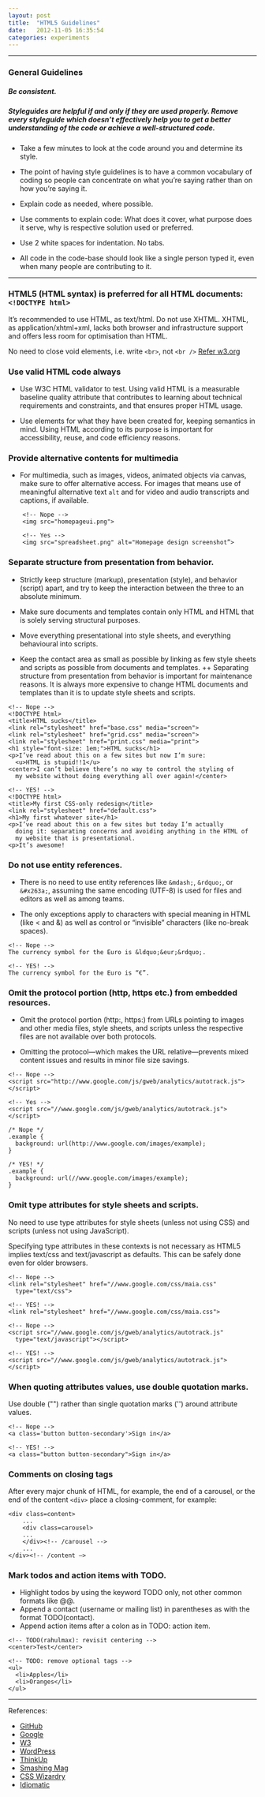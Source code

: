 ```yaml
---
layout: post
title:  "HTML5 Guidelines"
date:   2012-11-05 16:35:54
categories: experiments
---
```

---

### General Guidelines

##### Be consistent.
##### Styleguides are helpful if and only if they are used properly. Remove every styleguide which doesn’t effectively help you to get a better understanding of the code or achieve a well-structured code.

+ Take a few minutes to look at the code around you and determine its style.

+ The point of having style guidelines is to have a common vocabulary of coding so people can concentrate on what you’re saying rather than on how you’re saying it.

+ Explain code as needed, where possible.

+ Use comments to explain code: What does it cover, what purpose does it serve, why is respective solution used or preferred.
+ Use 2 white spaces for indentation. No tabs.
+ All code in the code-base should look like a single person typed it, even when many people are contributing to it.

---

### HTML5 (HTML syntax) is preferred for all HTML documents: `<!DOCTYPE html>`

It’s recommended to use HTML, as text/html. Do not use XHTML. XHTML, as application/xhtml+xml, lacks both browser and infrastructure support and offers less room for optimisation than HTML.

No need to close void elements, i.e. write `<br>`, not `<br />` [Refer w3.org](http://dev.w3.org/html5/spec-author-view/syntax.html#syntax-start-tag)

### Use valid HTML code always

+ Use W3C HTML validator to test. Using valid HTML is a measurable baseline quality attribute that contributes to learning about technical requirements and constraints, and that ensures proper HTML usage.

+ Use elements for what they have been created for, keeping semantics in mind. Using HTML according to its purpose is important for accessibility, reuse, and code efficiency reasons.

### Provide alternative contents for multimedia

+ For multimedia, such as images, videos, animated objects via canvas, make sure to offer alternative access. For images that means use of meaningful alternative text `alt` and for video and audio transcripts and captions, if available.

```
    <!-- Nope -->
    <img src="homepageui.png">

    <!-- Yes -->
    <img src="spreadsheet.png" alt="Homepage design screenshot”>
```

### Separate structure from presentation from behavior.

+ Strictly keep structure (markup), presentation (style), and behavior (script) apart, and try to keep the interaction between the three to an absolute minimum.

+ Make sure documents and templates contain only HTML and HTML that is solely serving structural purposes.

+ Move everything presentational into style sheets, and everything behavioural into scripts.
+ Keep the contact area as small as possible by linking as few style sheets and scripts as possible from documents and templates.
++ Separating structure from presentation from behavior is important for maintenance reasons. It is always more expensive to change HTML documents and templates than it is to update style sheets and scripts.

```
<!-- Nope -->
<!DOCTYPE html>
<title>HTML sucks</title>
<link rel="stylesheet" href="base.css" media="screen">
<link rel="stylesheet" href="grid.css" media="screen">
<link rel="stylesheet" href="print.css" media="print">
<h1 style="font-size: 1em;">HTML sucks</h1>
<p>I’ve read about this on a few sites but now I’m sure:
  <u>HTML is stupid!!1</u>
<center>I can’t believe there’s no way to control the styling of
  my website without doing everything all over again!</center>

<!-- YES! -->
<!DOCTYPE html>
<title>My first CSS-only redesign</title>
<link rel="stylesheet" href="default.css">
<h1>My first whatever site</h1>
<p>I’ve read about this on a few sites but today I’m actually
  doing it: separating concerns and avoiding anything in the HTML of
  my website that is presentational.
<p>It’s awesome!

```


### Do not use entity references.

+ There is no need to use entity references like `&mdash;`, `&rdquo;`, or `&#x263a;`, assuming the same encoding (UTF-8) is used for files and editors as well as among teams.

+ The only exceptions apply to characters with special meaning in HTML (like < and &) as well as control or “invisible” characters (like no-break spaces).

```
<!-- Nope -->
The currency symbol for the Euro is &ldquo;&eur;&rdquo;.

<!-- YES! -->
The currency symbol for the Euro is “€”.

```


### Omit the protocol portion (http, https etc.) from embedded resources.

+ Omit the protocol portion (http:, https:) from URLs pointing to images and other media files, style sheets, and scripts unless the respective files are not available over both protocols.

+ Omitting the protocol—which makes the URL relative—prevents mixed content issues and results in minor file size savings.

```
<!-- Nope -->
<script src="http://www.google.com/js/gweb/analytics/autotrack.js"></script>

<!-- Yes -->
<script src="//www.google.com/js/gweb/analytics/autotrack.js"></script>

/* Nope */
.example {
  background: url(http://www.google.com/images/example);
}

/* YES! */
.example {
  background: url(//www.google.com/images/example);
}

```
### Omit type attributes for style sheets and scripts.

No need to use type attributes for style sheets (unless not using CSS) and scripts (unless not using JavaScript).

Specifying type attributes in these contexts is not necessary as HTML5 implies text/css and text/javascript as defaults. This can be safely done even for older browsers.

```
<!-- Nope -->
<link rel="stylesheet" href="//www.google.com/css/maia.css"
  type="text/css">

<!-- YES! -->
<link rel="stylesheet" href="//www.google.com/css/maia.css">

<!-- Nope -->
<script src="//www.google.com/js/gweb/analytics/autotrack.js"
  type="text/javascript"></script>

<!-- YES! -->
<script src="//www.google.com/js/gweb/analytics/autotrack.js"></script>
```


### When quoting attributes values, use double quotation marks.

Use double ("") rather than single quotation marks ('') around attribute values.

```
<!-- Nope -->
<a class='button button-secondary'>Sign in</a>

<!-- YES! -->
<a class="button button-secondary">Sign in</a>
```
### Comments on closing tags

After every major chunk of HTML, for example, the end of a carousel, or the end of the content `<div>` place a closing-comment, for example:
```
<div class=content>
    ...
    <div class=carousel>
    ...
    </div><!-- /carousel -->
    ...
</div><!-- /content —>
```

### Mark todos and action items with TODO.

+ Highlight todos by using the keyword TODO only, not other common formats like @@.
+ Append a contact (username or mailing list) in parentheses as with the format TODO(contact).
+ Append action items after a colon as in TODO: action item.

```
<!-- TODO(rahulmax): revisit centering -->
<center>Test</center>

<!-- TODO: remove optional tags -->
<ul>
  <li>Apples</li>
  <li>Oranges</li>
</ul>
```

---

References:

* [GitHub](https://github.com/styleguide/css)
* [Google](http://google-styleguide.googlecode.com/svn/trunk/htmlcssguide.xml)
* [W3](http://www.w3.org/TR/WCAG20/)
* [WordPress](http://make.wordpress.org/core/handbook/coding-standards/css/)
* [ThinkUp](https://github.com/ginatrapani/ThinkUp/wiki/Code-Style-Guide)
* [Smashing Mag](http://coding.smashingmagazine.com/2008/05/02/improving-code-readability-with-css-styleguides/)
* [CSS Wizardry](http://csswizardry.com/2012/04/my-html-css-coding-style/)
* [Idiomatic](https://github.com/necolas/idiomatic-css)
